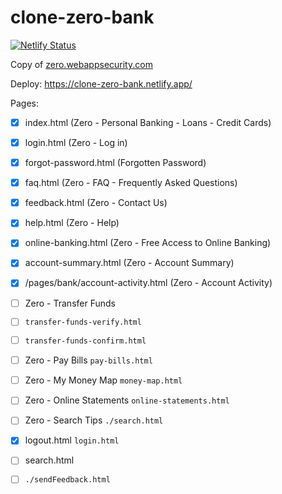 # clone-zero-bank
[![Netlify Status](https://api.netlify.com/api/v1/badges/932fbd03-2607-4f2b-afd8-fdffa7045adf/deploy-status)](https://app.netlify.com/sites/clone-zero-bank/deploys)

Сopy of [zero.webappsecurity.com](http://zero.webappsecurity.com)

Deploy: https://clone-zero-bank.netlify.app/

Pages:
* [x] index.html (Zero - Personal Banking - Loans - Credit Cards)
* [x] login.html (Zero - Log in)
* [x] forgot-password.html (Forgotten Password)
* [x] faq.html (Zero - FAQ - Frequently Asked Questions)
* [x] feedback.html (Zero - Contact Us)
* [x] help.html (Zero - Help)
* [x] online-banking.html (Zero - Free Access to Online Banking)
* [x] account-summary.html (Zero - Account Summary)
* [x] /pages/bank/account-activity.html (Zero - Account Activity)
* [ ] Zero - Transfer Funds
* [ ] `transfer-funds-verify.html` 
* [ ] `transfer-funds-confirm.html`
* [ ] Zero - Pay Bills `pay-bills.html`
* [ ] Zero - My Money Map `money-map.html`
* [ ] Zero - Online Statements `online-statements.html`
* [ ] Zero - Search Tips `./search.html`
* [x] logout.html `login.html`
* [ ] search.html
* [ ] `./sendFeedback.html`



